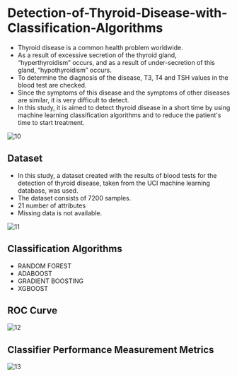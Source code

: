 # Detection-of-Thyroid-Disease-with-Classification-Algorithms

* Thyroid disease is a common health problem worldwide.
* As a result of excessive secretion of the thyroid gland, “hyperthyroidism” occurs, and as a result of under-secretion of this gland, “hypothyroidism” occurs.
* To determine the diagnosis of the disease, T3, T4 and TSH values in the blood test are checked.
* Since the symptoms of this disease and the symptoms of other diseases are similar, it is very difficult to detect.
* In this study, it is aimed to detect thyroid disease in a short time by using machine learning classification algorithms and to reduce the patient's time to start treatment.

![10](https://user-images.githubusercontent.com/45728972/140645853-6ab58880-cb61-4e0a-b268-8b3a5daf502e.PNG)

## Dataset

* In this study, a dataset created with the results of blood tests for the detection of thyroid disease, taken from the UCI machine learning database, was used.
* The dataset consists of 7200 samples.
* 21 number of attributes
* Missing data is not available.

![11](https://user-images.githubusercontent.com/45728972/140645958-e6d93ecd-8700-4954-8aab-3bcd354009e9.PNG)

## Classification Algorithms

* RANDOM FOREST
* ADABOOST
* GRADIENT BOOSTING
* XGBOOST

## ROC Curve

![12](https://user-images.githubusercontent.com/45728972/140646031-bd8e7ae3-18fe-4aa1-9df4-2df582f26d3d.PNG)

## Classifier Performance Measurement Metrics

![13](https://user-images.githubusercontent.com/45728972/140646084-283eb33f-9e16-4259-9c39-8b4dd2e90329.PNG)


